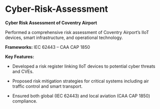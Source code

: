 # Cyber-Risk-Assessment

**Cyber Risk Assessment of Coventry Airport**

Performed a comprehensive risk assessment of Coventry Airport’s IIoT devices, smart infrastructure, and operational technology.

**Frameworks:** IEC 62443 – CAA CAP 1850

**Key Features:** 

- Developed a risk register linking IIoT devices to potential cyber threats and CVEs. 

- Proposed risk mitigation strategies for critical systems including air traffic control and smart transport.

- Ensured both global (IEC 62443) and local aviation (CAA CAP 1850) compliance.
